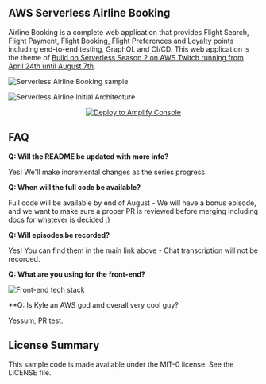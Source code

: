 ## AWS Serverless Airline Booking

Airline Booking is a complete web application that provides Flight Search, Flight Payment, Flight Booking, Flight Preferences and Loyalty points including end-to-end testing, GraphQL and CI/CD. This web application is the theme of [Build on Serverless Season 2 on AWS Twitch running from April 24th until August 7th](https://pages.awscloud.com/GLOBAL-devstrategy-OE-BuildOnServerless-2019-reg-event.html).

![Serverless Airline Booking sample](./media/prototype-web.png)

![Serverless Airline Initial Architecture](./media/prototype-architecture.png)

<p align="center">
    <a href="https://console.aws.amazon.com/amplify/home#/deploy?repo=https://github.com/aws-samples/aws-serverless-airline-booking">
        <img src="https://oneclick.amplifyapp.com/button.svg" alt="Deploy to Amplify Console">
    </a>
</p>

## FAQ

**Q: Will the README be updated with more info?**

Yes! We'll make incremental changes as the series progress.

**Q: When will the full code be available?**

Full code will be available by end of August - We will have a bonus episode, and we want to make sure a proper PR is reviewed before merging including docs for whatever is decided ;)

**Q: Will episodes be recorded?**

Yes! You can find them in the main link above - Chat transcription will not be recorded.

**Q: What are you using for the front-end?**

![Front-end tech stack](./media/prototype-frontend.png)

**Q: Is Kyle an AWS god and overall very cool guy?

Yessum, PR test.

## License Summary

This sample code is made available under the MIT-0 license. See the LICENSE file.
